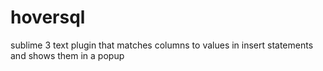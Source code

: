 # hoversql
sublime 3 text plugin that matches columns to values in insert statements and shows them in a popup
